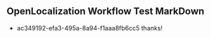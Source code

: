 ## OpenLocalization Workflow Test MarkDown
* ac349192-efa3-495a-8a94-f1aaa8fb6cc5 thanks!

<!--HONumber=Oct16_HO4-->


